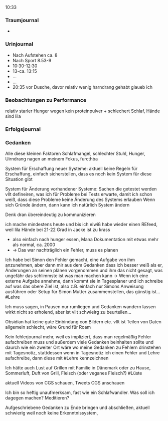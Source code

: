 10:33

### Traumjournal
- 
### Urinjournal
- Nach Aufstehen ca. 8
- Nach Sport 8.53-9
- 10:30-12:30
- 13-ca. 13:15
- ...
- ...
- 20:35 vor Dusche, davor relativ wenig harndrang gehabt glaueb ich
### Beobachtungen zu Performance
relativ starler Hunger wegen kein proteinpulver + schlechert Schlaf, Hände sind lila
### Erfolgsjournal
### Gedanken
Alle diese kleinen Faktoren Schlafmangel, schlechter Stuhl, Hunger, Uirndrang nagen an meinem Fokus, furcthba

System für Erschaffung neuer Systeme:
aktuell keine Regeln für Erschaffung, einfach sicherstellen, dass es noch kein System für diese Situation gibt

System für Änderung vorhandener Systeme:
Sachen die getestet werden vllt defineiren, was ich für Probleme bei Tests erwarte, damit ich schon weiß, dass diese Probleme keine Änderung des Systems erlauben
Wenn sich Gründe ändern, dann kann ich natürlich System ändern

Denk dran übereindeutig zu kommunizieren

ich mache mindestens heute und bis ich eiwiß habe wieder einen REfeed, weil lila Hände bei 21-22 Grad in Jacke ist zu krass
- also einfach nach hunger essen, Mana Dokumentation mit etwas mehr als normal, ca. 2000
- -> Das war nachträglich ein Fehler, muss es planen

Ich habe bei Simon den Fehler gemacht, eine Aufgabe von ihm anzunehmen, aber dann mir aus dem Gedanken dass ich besser weiß als er, Änderungen an seinen plänen vorgenommen und ihm das nicht gesagt, was ungefähr das schlimmste ist was man machen kann
-> Wenn ich eine externe Aufgabe annehme, dann kommt sie in Tagesplaner und ich schreibe auf was das obere Ziel ist, also z.B. einfach nur Simons Anweisung ausführen oder Setup für Simon Mutter zusammenstellen, das günstig ist...
#Lehre

Ich muss sagen, in Pausen nur rumliegen und Gedanken wandern lassen wirkt nicht so erholend, aber ist vllt schwieirg zu beurteilen...


Obsidian hat keine gute Einbindung con Bildern etc. vllt ist Teilen von Daten allgemein schlecht, wäre Grund für Roam

Kein fehlerjournal mehr, weil es impliziert, dass man regelmäßig Fehler aufschreiben muss und außerdem viele Gedanken beinhalten sollte und daurch wie ein zweiter Ort wäre wo meine Gedanken zu Fehlern drinstehen mit Tagesnotiz, stattdessen wenn in Tagesnotiz ich einen Fehler und Lehre aufschreibe, dann diese mit \#Lehre kennzeichnen

Ich hätte auch Lust auf Grillen mit Familie in Dänemark oder zu Hause, Sommerluft, Duft von Grill, Fleisch (oder veganes Fleisch?) #Lüste 

aktuell Videos von CGS schauen, Tweets CGS anschauen

Ich bin so heftig unaufmerksam, fast wie ein Schlafwandler. Was soll ich dagegen machen? Meditieren?

Aufgeschriebene Gedanken zu Ende bringen und abschließen, aktuell schwierig weil noch keine Erkenntnissystem, 